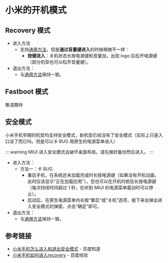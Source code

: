 # 小米的开机模式

<!--@include: ./tips.md -->

## Recovery 模式

* 进入方法
  * 支持[通用方法](./index.md#recovery-模式)，但是**通过音量键进入**的时候稍微不一样：
    * **按键进入**：关机状态长按电源键和音量加，出现 logo 后松开电源键（部分机型也可以松开音量键）。
* 退出方法：
  * 与[通用方法](./index.md#recovery-模式)保持一致。

## Fastboot 模式

敬请期待

## 安全模式

小米手机早期的机型均支持安全模式，新机型已经没有了安全模式（实际上只是入口没了而已吗，但是可以卡 BUG 用原生的电源菜单进入）

::: warning
MIUI 进入安全模式会破坏桌面布局，请先做好备份然后进入。
:::

* 进入方法：
  * 方法一：卡 BUG
    * 重启手机，在系统还未加载完成时长按电源键（如果没有开机动画，此时应该显示“正在加载应用”）。您也可以在开机时疯狂长按电源键（每次持续时间超过 1 秒，在听到 MIUI 的电源菜单震动时可以停止）。
    * 启动后，在原生电源菜单内长按“重启”或“关机”选项，接下来会弹出进入安全模式的弹窗，点击“确定”即可。
* 退出方法：
  * 与[通用方法](./index.md#安全模式)保持一致。

## 参考链接

* [小米手机怎么进入和退出安全模式](https://zhidao.baidu.com/question/587032721011268325.html) - 百度知道
* [小米手机如何进入recovery](https://jingyan.baidu.com/article/e9fb46e18347073420f76676.html) - 百度经验

